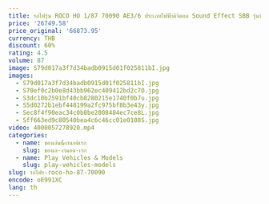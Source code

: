 ```yaml
---
title: รถไฟรุ่น ROCO HO 1/87 70090 AE3/6 ประเภทไฟฟ้าดิจิตอล Sound Effect SBB รุ่นที่สามรถรางของเล่นรุ่น
price: '26749.58'
price_original: '66873.95'
currency: THB
discount: 60%
rating: 4.5
volume: 87
image: S79d017a3f7d34badb0915d01f025811bI.jpg
images:
  - S79d017a3f7d34badb0915d01f025811bI.jpg
  - S70ef0c2b0e8d43bb962ec409412bd2c7O.jpg
  - S3dc10b2591bf40cb8280215e1740f0b7u.jpg
  - S5d0272b1ebf448199a2fc975bf8b3e43y.jpg
  - Sec8f4f90eac34c0b8be2008484ec7ce8L.jpg
  - Sff663ed9c80540bea4c6c46cc01e0108S.jpg
video: 4000057278920.mp4
categories:
  - name: ของเล่น&งานอดิเรก
    slug: ของเล-งานอด-เรก
  - name: Play Vehicles & Models
    slug: play-vehicles-models
slug: รถไฟร-roco-ho-87-70090
encode: oE991XC
lang: th
---
```

  